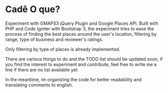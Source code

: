 # Cadê O que?

Experiment with GMAPS3 jQuery Plugin and Google Places API. Built with PHP and Code Igniter with Bootstrap 3, the experiment tries to ease the process of finding the best places around the user's location, filtering by range, type of business and reviewer's ratings. 

Only filtering by type of places is already implemented. 

There are various things to do and the TODO list should be updated soon, if you find the interest to experiment and contribute, feel free to write me a line if there are no list available yet. 

In the meantime, im organizing the code for better readability and translating comments to english.
